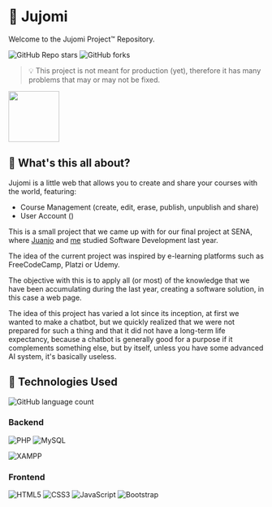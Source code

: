 
# :robot: Jujomi

Welcome to the Jujomi Project&trade; Repository.

![GitHub Repo stars](https://img.shields.io/github/stars/Kolozuz/Jujomi?style=social)
![GitHub forks](https://img.shields.io/github/forks/Kolozuz/Jujomi?style=social)

> :bulb: This project is not meant for production (yet), therefore it has many problems that may or may not be fixed.

<img src="https://media.tenor.com/W8ImMlYbR2EAAAAC/byuntear-incrives-meme.gif" width="100">

## :pushpin: What's this all about?

Jujomi is a little web that allows you to create and share your courses with the world, featuring:
- Course Management (create, edit, erase, publish, unpublish and share)
- User Account ()

This is a small project that we came up with for our final project at SENA, where [Juanjo](https://github.com/JuanJo2804) and [me](https://github.com/Kolozuz) studied Software Development last year.

The idea of ​​the current project was inspired by e-learning platforms such as FreeCodeCamp, Platzi or Udemy.

The objective with this is to apply all (or most) of the knowledge that we have been accumulating during the last year, creating a software solution, in this case a web page.

The idea of ​​this project has varied a lot since its inception, at first we wanted to make a chatbot, but we quickly realized that we were not prepared for such a thing and that it did not have a long-term life expectancy, because a chatbot is generally good for a purpose if it complements something else, but by itself, unless you have some advanced AI system, it's basically useless.

## :pushpin: Technologies Used

![GitHub language count](https://img.shields.io/github/languages/count/Kolozuz/Jujomi)

### Backend

![PHP](https://img.shields.io/badge/php-%23777BB4.svg?style=for-the-badge&logo=php&logoColor=white)
![MySQL](https://img.shields.io/badge/mysql-%2300f.svg?style=for-the-badge&logo=mysql&logoColor=white)

![XAMPP](https://img.shields.io/badge/XAMPP-%23E34F26.svg?&logo=xampp&logoColor=white)

### Frontend

![HTML5](https://img.shields.io/badge/html5-%23E34F26.svg?style=for-the-badge&logo=html5&logoColor=white)
![CSS3](https://img.shields.io/badge/css3-%231572B6.svg?style=for-the-badge&logo=css3&logoColor=white)
![JavaScript](https://img.shields.io/badge/javascript-%23323330.svg?style=for-the-badge&logo=javascript&logoColor=%23F7DF1E)
![Bootstrap](https://img.shields.io/badge/bootstrap-%23563D7C.svg?style=for-the-badge&logo=bootstrap&logoColor=white)
